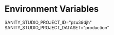 # Environment Variables

SANITY_STUDIO_PROJECT_ID="pzu39djh"
SANITY_STUDIO_PROJECT_DATASET="production"
